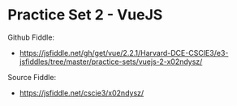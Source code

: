 # Practice Set 2 - VueJS

Github Fiddle:
- https://jsfiddle.net/gh/get/vue/2.2.1/Harvard-DCE-CSCIE3/e3-jsfiddles/tree/master/practice-sets/vuejs-2-x02ndysz/

Source Fiddle:
- https://jsfiddle.net/cscie3/x02ndysz/

